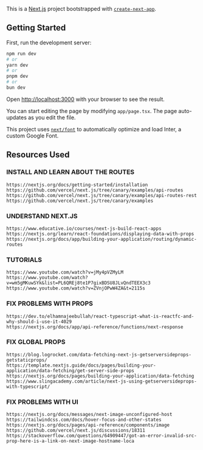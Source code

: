 This is a [Next.js](https://nextjs.org/) project bootstrapped with [`create-next-app`](https://github.com/vercel/next.js/tree/canary/packages/create-next-app).

## Getting Started

First, run the development server:

```bash
npm run dev
# or
yarn dev
# or
pnpm dev
# or
bun dev
```

Open [http://localhost:3000](http://localhost:3000) with your browser to see the result.

You can start editing the page by modifying `app/page.tsx`. The page auto-updates as you edit the file.

This project uses [`next/font`](https://nextjs.org/docs/basic-features/font-optimization) to automatically optimize and load Inter, a custom Google Font.

## Resources Used
### INSTALL AND LEARN ABOUT THE ROUTES
	https://nextjs.org/docs/getting-started/installation
	https://github.com/vercel/next.js/tree/canary/examples/api-routes
	https://github.com/vercel/next.js/tree/canary/examples/api-routes-rest
	https://github.com/vercel/next.js/tree/canary/examples

### UNDERSTAND NEXT.JS
	https://www.educative.io/courses/next-js-build-react-apps
	https://nextjs.org/learn/react-foundations/displaying-data-with-props
	https://nextjs.org/docs/app/building-your-application/routing/dynamic-routes

### TUTORIALS
	https://www.youtube.com/watch?v=jMy4pVZMyLM
	https://www.youtube.com/watch?v=wm5gMKuwSYk&list=PL6QREj8te1P7gixBDSU8JLvQndTEEX3c3
	https://www.youtube.com/watch?v=ZVnjOPwW4ZA&t=2115s
	
### FIX PROBLEMS WITH PROPS
	https://dev.to/elhamnajeebullah/react-typescript-what-is-reactfc-and-why-should-i-use-it-4029
	https://nextjs.org/docs/app/api-reference/functions/next-response

### FIX GLOBAL PROPS
    https://blog.logrocket.com/data-fetching-next-js-getserversideprops-getstaticprops/
    https://template.nextjs.guide/docs/pages/building-your-application/data-fetching/get-server-side-props
    https://nextjs.org/docs/pages/building-your-application/data-fetching
    https://www.slingacademy.com/article/next-js-using-getserversideprops-with-typescript/
    
### FIX PROBLEMS WITH UI
	https://nextjs.org/docs/messages/next-image-unconfigured-host
	https://tailwindcss.com/docs/hover-focus-and-other-states
	https://nextjs.org/docs/pages/api-reference/components/image
	https://github.com/vercel/next.js/discussions/18311
	https://stackoverflow.com/questions/64909447/got-an-error-invalid-src-prop-here-is-a-link-on-next-image-hostname-loca